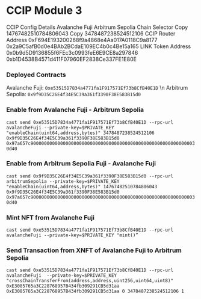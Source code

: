 

# CCIP Module 3

CCIP Config Details
 	Avalanche Fuji		Arbitrum Sepolia
Chain Selector
Copy
14767482510784806043
Copy
3478487238524512106
CCIP Router Address
0xF694E193200268f9a4868e4Aa017A0118C9a8177
0x2a9C5afB0d0e4BAb2BCdaE109EC4b0c4Be15a165
LINK Token Address
0x0b9d5D9136855f6FEc3c0993feE6E9CE8a297846
0xb1D4538B4571d411F07960EF2838Ce337FE1E80E




### Deployed Contracts
Avalanche Fuji: `0xe53515D7834a4771fa1F917571Ef73b8CfB40E1D` \n
Arbitrum Sepolia: `0x9f9D35C26E4f34E5C39a361f3390F38E583B15d0`


### Enable from Avalanche Fuji - Arbitrum Sepolia
```cast send 0xe53515D7834a4771fa1F917571Ef73b8CfB40E1D --rpc-url avalancheFuji --private-key=$PRIVATE_KEY "enableChain(uint64,address,bytes)" 3478487238524512106 0x9f9D35C26E4f34E5C39a361f3390F38E583B15d0 0x97a657c90000000000000000000000000000000000000000000000000000000000030d40```

### Enable from Arbitrum Sepolia Fuji - Avalanche Fuji
```cast send 0x9f9D35C26E4f34E5C39a361f3390F38E583B15d0 --rpc-url arbitrumSepolia --private-key=$PRIVATE_KEY "enableChain(uint64,address,bytes)" 14767482510784806043 0x9f9D35C26E4f34E5C39a361f3390F38E583B15d0 0x97a657c90000000000000000000000000000000000000000000000000000000000030d40```

### Mint NFT from Avalanche Fuji
```cast send 0xe53515D7834a4771fa1F917571Ef73b8CfB40E1D --rpc-url avalancheFuji --private-key=$PRIVATE_KEY "mint()”```

### Send Transaction from XNFT of Avalanche Fuji to Arbitrum Sepolia
```cast send 0xe53515D7834a4771fa1F917571Ef73b8CfB40E1D --rpc-url avalancheFuji  --private-key=$PRIVATE_KEY "crossChainTransferFrom(address,address,uint256,uint64,uint8)" 0xE3085765a3C228768957B434fb309291CB5d31aa 0xE3085765a3C228768957B434fb309291CB5d31aa 0 3478487238524512106 1```
